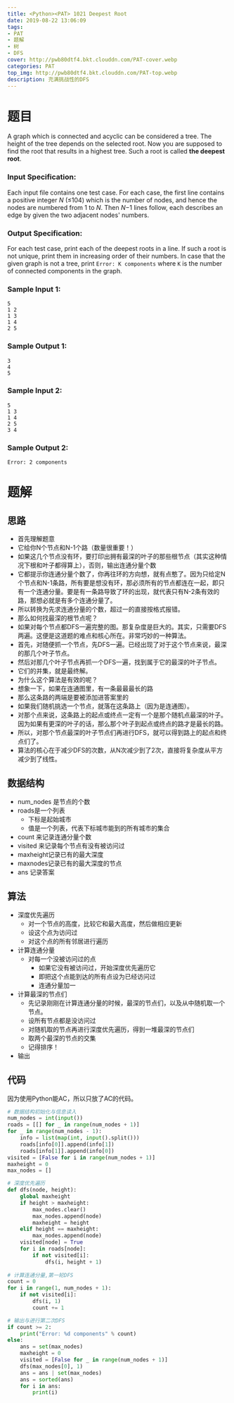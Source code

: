```yaml
---
title: <Python><PAT> 1021 Deepest Root
date: 2019-08-22 13:06:09
tags: 
- PAT
- 题解
- 树
- DFS
cover: http://pwb80dtf4.bkt.clouddn.com/PAT-cover.webp
categories: PAT
top_img: http://pwb80dtf4.bkt.clouddn.com/PAT-top.webp
description: 充满挑战性的DFS
---
```


# 题目

A graph which is connected and acyclic can be considered a tree. The height of the tree depends on the selected root. Now you are supposed to find the root that results in a highest tree. Such a root is called **the deepest root**.

### Input Specification:

Each input file contains one test case. For each case, the first line contains a positive integer *N* (≤104) which is the number of nodes, and hence the nodes are numbered from 1 to *N*. Then *N*−1 lines follow, each describes an edge by given the two adjacent nodes' numbers.

### Output Specification:

For each test case, print each of the deepest roots in a line. If such a root is not unique, print them in increasing order of their numbers. In case that the given graph is not a tree, print `Error: K components` where `K` is the number of connected components in the graph.

### Sample Input 1:

```in
5
1 2
1 3
1 4
2 5
```

### Sample Output 1:

```out
3
4
5
```

### Sample Input 2:

```in
5
1 3
1 4
2 5
3 4
```

### Sample Output 2:

```out
Error: 2 components
```

# 题解

## 思路

+ 首先理解题意
+ 它给你N个节点和N-1个路（数量很重要！）
+ 如果这几个节点没有环，要打印出拥有最深的叶子的那些根节点（其实这种情况下根和叶子都得算上），否则，输出连通分量个数
+ 它都提示你连通分量个数了，你再往环的方向想，就有点憨了。因为只给定N个节点和N-1条路，所有要是想没有环，那必须所有的节点都连在一起，即只有一个连通分量。要是有一条路导致了环的出现，就代表只有N-2条有效的路，那想必就是有多个连通分量了。
+ 所以转换为先求连通分量的个数，超过一的直接按格式报错。
+ 那么如何找最深的根节点呢？
+ 如果对每个节点都DFS一遍完整的图。那复杂度是巨大的。其实，只需要DFS两遍。这便是这道题的难点和核心所在。非常巧妙的一种算法。
+ 首先，对随便抓一个节点，先DFS一遍。已经出现了对于这个节点来说，最深的那几个叶子节点。
+ 然后对那几个叶子节点再抓一个DFS一遍，找到属于它的最深的叶子节点。
+ 它们的并集，就是最终解。
+ 为什么这个算法是有效的呢？
+ 想象一下，如果在连通图里，有一条最最最长的路
+ 那么这条路的两端是要被添加进答案里的
+ 如果我们随机挑选一个节点，就落在这条路上（因为是连通图）。
+ 对那个点来说，这条路上的起点或终点一定有一个是那个随机点最深的叶子。因为如果有更深的叶子的话，那么那个叶子到起点或终点的路才是最长的路。
+ 所以，对那个节点最深的叶子节点们再进行DFS，就可以得到路上的起点和终点们了。
+ 算法的核心在于减少DFS的次数，从N次减少到了2次，直接将复杂度从平方减少到了线性。

## 数据结构

+ num_nodes 是节点的个数
+ roads是一个列表
  + 下标是起始城市
  + 值是一个列表，代表下标城市能到的所有城市的集合
+ count 来记录连通分量个数
+ visited 来记录每个节点有没有被访问过
+ maxheight记录已有的最大深度
+ maxnodes记录已有的最大深度的节点
+ ans 记录答案

## 算法

+ 深度优先遍历
  + 对一个节点的高度，比较它和最大高度，然后做相应更新
  + 设这个点为访问过
  + 对这个点的所有邻居进行遍历
+ 计算连通分量
  + 对每一个没被访问过的点
    + 如果它没有被访问过，开始深度优先遍历它
    + 即把这个点能到达的所有点设为已经访问过
    + 连通分量加一
+ 计算最深的节点们
  + 先记录刚刚在计算连通分量的时候，最深的节点们，以及从中随机取一个节点。
  + 设所有节点都是没访问过
  + 对随机取的节点再进行深度优先遍历，得到一堆最深的节点们
  + 取两个最深的节点的交集
  + 记得排序！
+ 输出

## 代码

因为使用Python能AC，所以只放了AC的代码。

```python
# 数据结构初始化与信息读入
num_nodes = int(input())
roads = [[] for _ in range(num_nodes + 1)]
for _ in range(num_nodes - 1):
    info = list(map(int, input().split()))
    roads[info[0]].append(info[1])
    roads[info[1]].append(info[0])
visited = [False for i in range(num_nodes + 1)]
maxheight = 0
max_nodes = []

# 深度优先遍历
def dfs(node, height):
    global maxheight
    if height > maxheight:
        max_nodes.clear()
        max_nodes.append(node)
        maxheight = height
    elif height == maxheight:
        max_nodes.append(node)
    visited[node] = True
    for i in roads[node]:
        if not visited[i]:
            dfs(i, height + 1)
            
# 计算连通分量,第一轮DFS
count = 0
for i in range(1, num_nodes + 1):
    if not visited[i]:
        dfs(i, 1)
        count += 1

# 输出与进行第二次DFS
if count >= 2:
    print("Error: %d components" % count)
else:
    ans = set(max_nodes)
    maxheight = 0
    visited = [False for _ in range(num_nodes + 1)]
    dfs(max_nodes[0], 1)
    ans = ans | set(max_nodes)
    ans = sorted(ans)
    for i in ans:
        print(i)

```

